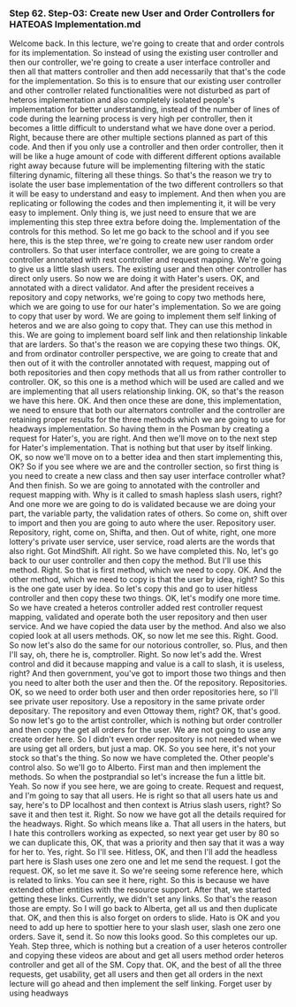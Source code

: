 ### Step 62. Step-03: Create new User and Order Controllers for HATEOAS Implementation.md
Welcome back. In this lecture, we're going to create that and order controls for its implementation. So instead of using the existing user controller and then our controller, we're going to create a user interface controller and then all that matters controller and then add necessarily that that's the code for the implementation. So this is to ensure that our existing user controller and other controller related functionalities were not disturbed as part of heteros implementation and also completely isolated people's implementation for better understanding, instead of the number of lines of code during the learning process is very high per controller, then it becomes a little difficult to understand what we have done over a period. Right, because there are other multiple sections planned as part of this code. And then if you only use a controller and then order controller, then it will be like a huge amount of code with different different options available right away because future will be implementing filtering with the static filtering dynamic, filtering all these things. So that's the reason we try to isolate the user base implementation of the two different controllers so that it will be easy to understand and easy to implement. And then when you are replicating or following the codes and then implementing it, it will be very easy to implement. Only thing is, we just need to ensure that we are implementing this step three extra before doing the. Implementation of the controls for this method. So let me go back to the school and if you see here, this is the step three, we're going to create new user random order controllers. So that user interface controller, we are going to create a controller annotated with rest controller and request mapping. We're going to give us a little slash users. The existing user and then other controller has direct only users. So now we are doing it with Hater's users. OK, and annotated with a direct validator. And after the president receives a repository and copy networks, we're going to copy two methods here, which we are going to use for our hater's implementation. So we are going to copy that user by word. We are going to implement them self linking of heteros and we are also going to copy that. They can use this method in this. We are going to implement board self link and then relationship linkable that are larders. So that's the reason we are copying these two things. OK, and from ordinator controller perspective, we are going to create that and then out of it with the controller annotated with request, mapping out of both repositories and then copy methods that all us from rather controller to controller. OK, so this one is a method which will be used are called and we are implementing that all users relationship linking. OK, so that's the reason we have this here. OK. And then once these are done, this implementation, we need to ensure that both our alternators controller and the controller are retaining proper results for the three methods which we are going to use for headways implementation. So having them in the Posman by creating a request for Hater's, you are right. And then we'll move on to the next step for Hater's implementation. That is nothing but that user by itself linking. OK, so now we'll move on to a better idea and then start implementing this, OK? So if you see where we are and the controller section, so first thing is you need to create a new class and then say user interface controller what? And then finish. So we are going to annotated with the controller and request mapping with. Why is it called to smash hapless slash users, right? And one more we are going to do is validated because we are doing your part, the variable party, the validation rates of others. So come on, shift over to import and then you are going to auto where the user. Repository user. Repository, right, come on, Shifta, and then. Out of white, right, one more lottery's private user service, user service, road alerts are the words that also right. Got MindShift. All right. So we have completed this. No, let's go back to our user controller and then copy the method. But I'll use this method. Right. So that is first method, which we need to copy. OK. And the other method, which we need to copy is that the user by idea, right? So this is the one gate user by idea. So let's copy this and go to user hitless controller and then copy these two things. OK, let's modify one more time. So we have created a heteros controller added rest controller request mapping, validated and operate both the user repository and then user service. And we have copied the data user by the method. And also we also copied look at all users methods. OK, so now let me see this. Right. Good. So now let's also do the same for our notorious controller, so. Plus, and then I'll say, oh, there he is, comptroller. Right. So now let's add the. Wrest control and did it because mapping and value is a call to slash, it is useless, right? And then government, you've got to import those two things and then you need to alter both the user and then the. Of the repository. Repositories. OK, so we need to order both user and then order repositories here, so I'll see private user repository. Use a repository in the same private order depositary. The repository and even Ottoway them, right? OK, that's good. So now let's go to the artist controller, which is nothing but order controller and then copy the get all orders for the user. We are not going to use any create order here. So I didn't even order repository is not needed when we are using get all orders, but just a map. OK. So you see here, it's not your stock so that's the thing. So now we have completed the. Other people's control also. So we'll go to Alberto. First man and then implement the methods. So when the postprandial so let's increase the fun a little bit. Yeah. So now if you see here, we are going to create. Request and request, and I'm going to say that all users. He is right so that all users hate us and say, here's to DP localhost and then context is Atrius slash users, right? So save it and then test it. Right. So now we have got all the details required for the headways. Right. So which means like a. That all users in the haters, but I hate this controllers working as expected, so next year get user by 80 so we can duplicate this, OK, that was a priority and then say that it was a way for her to. Yes, right. So I'll see. Hitless, OK, and then I'll add the headless part here is Slash uses one zero one and let me send the request. I got the request. OK, so let me save it. So we're seeing some reference here, which is related to links. You can see it here, right. So this is because we have extended other entities with the resource support. After that, we started getting these links. Currently, we didn't set any links. So that's the reason those are empty. So I will go back to Alberta, get all us and then duplicate that. OK, and then this is also forget on orders to slide. Hato is OK and you need to add up here to spottier here to your slash user, slash one zero one orders. Save it, send it. So now this looks good. So this completes our up. Yeah. Step three, which is nothing but a creation of a user heteros controller and copying these videos are about and get all users method order heteros controller and get all of the SM. Copy that. OK, and the best of all the three requests, get usability, get all users and then get all orders in the next lecture will go ahead and then implement the self linking. Forget user by using headways 